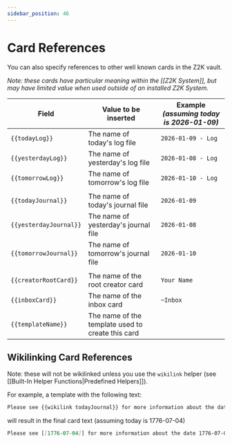 ```yaml
---
sidebar_position: 46
---
```

# Card References

You can also specify references to other well known cards in the Z2K vault. 

*Note: these cards have particular meaning within the [[Z2K System]], but may have limited value when used outside of an installed Z2K System.*

| Field                  | Value to be inserted                              | Example *(assuming today is 2026-01-09)* |
| ---------------------- | ------------------------------------------------- | ---------------------------------------- |
| `{{todayLog}}`         | The name of today's log file                      | `2026-01-09 - Log`                       |
| `{{yesterdayLog}}`     | The name of yesterday's log file                  | `2026-01-08 - Log`                       |
| `{{tomorrowLog}}`      | The name of tomorrow's log file                   | `2026-01-10 - Log`                       |
|                        |                                                   |                                          |
| `{{todayJournal}}`     | The name of today's journal file                  | `2026-01-09`                             |
| `{{yesterdayJournal}}` | The name of yesterday's journal file              | `2026-01-08`                             |
| `{{tomorrowJournal}}`  | The name of tomorrow's journal file               | `2026-01-10`                             |
|                        |                                                   |                                          |
| `{{creatorRootCard}}`  | The name of the root creator card                 | `Your Name`                              |
| `{{inboxCard}}`        | The name of the inbox card                        | `~Inbox`                                 |
| `{{templateName}}`     | The name of the template used to create this card |                                          |


## Wikilinking Card References

Note: these will not be wikilinked unless you use the `wikilink` helper (see [[Built-In Helper Functions|Predefined Helpers]]).

For example, a template with the following text:
```md
Please see {{wikilink todayJournal}} for more information about the date {{todayJournal}}. 
```

will result in the final card text (assuming today is 1776-07-04)
```md
Please see [[1776-07-04]] for more information about the date 1776-07-04.
```